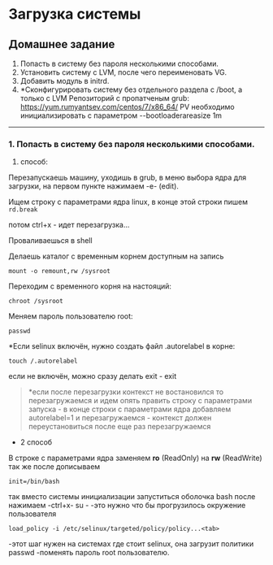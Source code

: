 # Загрузка системы
## Домашнее задание
1. Попасть в систему без пароля несколькими способами.
2. Установить систему с LVM, после чего переименовать VG.
3. Добавить модуль в initrd.
4. *Сконфигурировать систему без отдельного раздела с /boot, а только с LVM Репозиторий с пропатченым grub: https://yum.rumyantsev.com/centos/7/x86_64/ PV необходимо инициализировать с параметром --bootloaderareasize 1m

---
### 1. Попасть в систему без пароля несколькими способами.

1. способ:  

Перезапускаешь машину, уходишь в grub, в меню выбора ядра для загрузки, на первом пункте нажимаем -e- (edit).
 
Ищем строку с параметрами ядра linux, в конце этой строки пишем ```rd.break```
 
потом  ctrl+x - идет перезагрузка...

Проваливаешься в shell  

Делаешь каталог с временным корнем доступным на запись
```
mount -o remount,rw /sysroot
``` 

Переходим с временного корня на настояций:
```
chroot /sysroot 
```

Меняем пароль пользователю root:
```
passwd 
```

*Если selinux включён, нужно создать файл .autorelabel в корне:
```
touch /.autorelabel
```
если не включён, можно сразу делать exit - exit


>*если после перезагрузки контекст не востановился то перезагружаемся и идем опять править строку с параметрами запуска - в конце строки с параметрами ядра добавляем autorelabel=1
и перезагружаемся - контекст должен переустановиться
после еще раз перезагружаемся


* 2 способ  

В строке с параметрами ядра заменяем __ro__ (ReadOnly) на __rw__ (ReadWrite) так же после дописываем 
```
init=/bin/bash 
```
так вместо системы инициализации запуститься оболочка bash 
после нажимаем -ctrl+x-
su -  -это нужно что бы прогрузилось окружение пользователя
```
load_policy -i /etc/selinux/targeted/policy/policy...<tab>
``` 
-этот шаг нужен на системах где cтоит selinux, она загрузит политики
passwd -поменять пароль root пользователю.